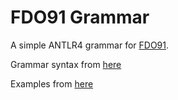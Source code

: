 # FDO91 Grammar

A simple ANTLR4 grammar for [FDO91](https://mazur-archives.s3.amazonaws.com/aol-files/fdo91/tutorial_faq.html).  

Grammar syntax from [here](https://github.com/toeserve/toese/wiki/FDO91Format)

Examples from [here](http://lithiumnode.com/extract/ln/aol/text/serverwriting.html)

